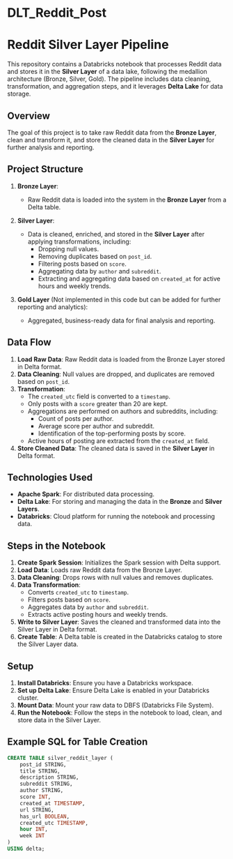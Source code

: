 # DLT_Reddit_Post
# Reddit Silver Layer Pipeline

This repository contains a Databricks notebook that processes Reddit data and stores it in the **Silver Layer** of a data lake, following the medallion architecture (Bronze, Silver, Gold). The pipeline includes data cleaning, transformation, and aggregation steps, and it leverages **Delta Lake** for data storage.

## Overview

The goal of this project is to take raw Reddit data from the **Bronze Layer**, clean and transform it, and store the cleaned data in the **Silver Layer** for further analysis and reporting.

## Project Structure

1. **Bronze Layer**:
   - Raw Reddit data is loaded into the system in the **Bronze Layer** from a Delta table.
   
2. **Silver Layer**:
   - Data is cleaned, enriched, and stored in the **Silver Layer** after applying transformations, including:
     - Dropping null values.
     - Removing duplicates based on `post_id`.
     - Filtering posts based on `score`.
     - Aggregating data by `author` and `subreddit`.
     - Extracting and aggregating data based on `created_at` for active hours and weekly trends.

3. **Gold Layer** (Not implemented in this code but can be added for further reporting and analytics):
   - Aggregated, business-ready data for final analysis and reporting.

## Data Flow

1. **Load Raw Data**: Raw Reddit data is loaded from the Bronze Layer stored in Delta format.
2. **Data Cleaning**: Null values are dropped, and duplicates are removed based on `post_id`.
3. **Transformation**: 
   - The `created_utc` field is converted to a `timestamp`.
   - Only posts with a `score` greater than 20 are kept.
   - Aggregations are performed on authors and subreddits, including:
     - Count of posts per author.
     - Average score per author and subreddit.
     - Identification of the top-performing posts by score.
   - Active hours of posting are extracted from the `created_at` field.
4. **Store Cleaned Data**: The cleaned data is saved in the **Silver Layer** in Delta format.

## Technologies Used

- **Apache Spark**: For distributed data processing.
- **Delta Lake**: For storing and managing the data in the **Bronze** and **Silver Layers**.
- **Databricks**: Cloud platform for running the notebook and processing data.

## Steps in the Notebook

1. **Create Spark Session**: Initializes the Spark session with Delta support.
2. **Load Data**: Loads raw Reddit data from the Bronze Layer.
3. **Data Cleaning**: Drops rows with null values and removes duplicates.
4. **Data Transformation**: 
   - Converts `created_utc` to `timestamp`.
   - Filters posts based on `score`.
   - Aggregates data by `author` and `subreddit`.
   - Extracts active posting hours and weekly trends.
5. **Write to Silver Layer**: Saves the cleaned and transformed data into the Silver Layer in Delta format.
6. **Create Table**: A Delta table is created in the Databricks catalog to store the Silver Layer data.

## Setup

1. **Install Databricks**: Ensure you have a Databricks workspace.
2. **Set up Delta Lake**: Ensure Delta Lake is enabled in your Databricks cluster.
3. **Mount Data**: Mount your raw data to DBFS (Databricks File System).
4. **Run the Notebook**: Follow the steps in the notebook to load, clean, and store data in the Silver Layer.

## Example SQL for Table Creation

```sql
CREATE TABLE silver_reddit_layer (
    post_id STRING,
    title STRING,
    description STRING,
    subreddit STRING,
    author STRING,
    score INT,
    created_at TIMESTAMP,
    url STRING,
    has_url BOOLEAN,
    created_utc TIMESTAMP,
    hour INT,
    week INT
)
USING delta;
